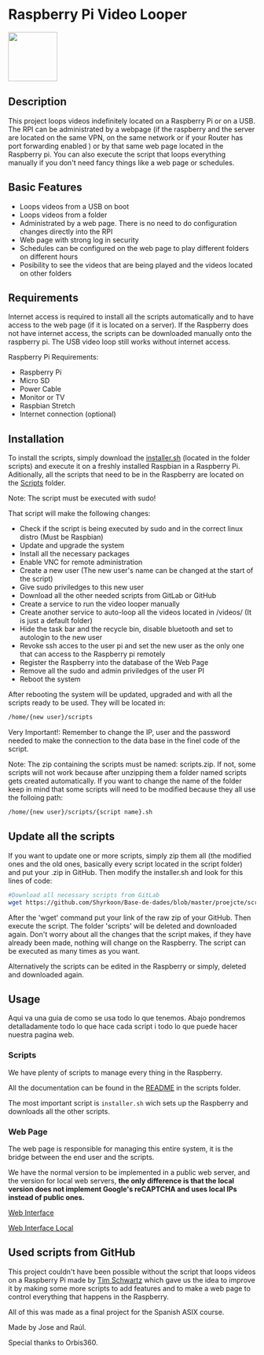 # Raspberry Pi Video Looper
<img src="Web%20Interface%20Local/images/logo.png" width="100"/>

## Description

This project loops videos indefinitely located on a Raspberry Pi or on a USB. The RPI can be administrated by a webpage (if the raspberry and the server are located on the same VPN, on the same network or if your Router has port forwarding enabled ) or by that same web page located in the Raspberry pi. You can also execute the script that loops everything manually if you don't need fancy things
like a web page or schedules.

## Basic Features
* Loops videos from a USB on boot
* Loops videos from a folder
* Administrated by a web page. There is no need to do configuration changes directly into the RPI
* Web page with strong log in security
* Schedules can be configured on the web page to play different folders on different hours
* Posibility to see the videos that are being played and the videos located on other folders

## Requirements
Internet access is required to install all the scripts automatically and to have access to the web page (if it is located on a server).
If the Raspberry does not have internet access, the scripts can be downloaded manually onto the raspberry pi. The USB video loop still works without internet access.

Raspberry Pi Requirements:
- Raspberry Pi
- Micro SD
- Power Cable
- Monitor or TV
- Raspbian Stretch
- Internet connection (optional)


## Installation
To install the scripts, simply download the [installer.sh](https://gitlab.com/j.torrents/projecte/blob/master/Scripts/installer.sh) (located in the folder scripts)
and execute it on a freshly installed Raspbian in a Raspberry Pi.
Aditionally, all the scripts that need to be in the Raspberry are located on the [Scripts](https://gitlab.com/j.torrents/projecte/tree/master/Scripts) folder.

Note: The script must be executed with sudo!

That script will make the following changes:
* Check if the script is being executed by sudo and in the correct linux distro (Must be Raspbian)
* Update and upgrade the system
* Install all the necessary packages
* Enable VNC for remote administration
* Create a new user (The new user's name can be changed at the start of the script)
* Give sudo priviledges to this new user
* Download all the other needed scripts from GitLab or GitHub
* Create a service to run the video looper manually
* Create another service to auto-loop all the videos located in /videos/ (It is just a default folder)
* Hide the task bar and the recycle bin, disable bluetooth and set to autologin to the new user
* Revoke ssh acces to the user pi and set the new user as the only one that can access to the Raspberry pi remotely
* Register the Raspberry into the database of the Web Page
* Remove all the sudo and admin priviledges of the user PI
* Reboot the system

After rebooting the system will be updated, upgraded and with all the scripts ready to be used. They will be located in:
```bash
/home/{new user}/scripts
```

Very Important!: Remember to change the IP, user and the password needed to make the connection to the data base in the finel code of the script.

Note: The zip containing the scripts must be named: scripts.zip. If not, some scripts will not work because after unzipping them a folder named scripts gets created
automatically. If you want to change the name of the folder keep in mind that some scripts will need to be modified because they all use the folloing path:
```bash
/home/{new user}/scripts/{script name}.sh
```


## Update all the scripts
If you want to update one or more scripts, simply zip them all (the modified ones and the old ones, basically every script located in the script folder) and put your .zip in GitHub. Then modify the installer.sh and look for this lines of code:
```bash
#Download all necessary scripts from GitLab
wget https://github.com/Shyrkoon/Base-de-dades/blob/master/proejcte/scripts.zip?raw=true
```
After the 'wget' command put your link of the raw zip of your GitHub. Then execute the script. The folder 'scripts' will be deleted and downloaded again.
Don't worry about all the changes that the script makes, if they have already been made, nothing will change on the Raspberry.
The script can be executed as many times as you want.

Alternatively the scripts can be edited in the Raspberry or simply, deleted and downloaded again.

## Usage
Aqui va una guia de como se usa todo lo que tenemos.
Abajo pondremos detalladamente todo lo que hace cada script i todo lo que puede hacer nuestra pagina web.

### Scripts

We have plenty of scripts to manage every thing in the Raspberry. 

All the documentation can be found in the [README](https://gitlab.com/j.torrents/projecte/tree/master/Scripts) in the scripts folder.

The most important script is ``` installer.sh ``` wich sets up the Raspberry and downloads all the other scripts.

### Web Page
The web page is responsible for managing this entire system, it is the bridge between the end user and the scripts.

We have the normal version to be implemented in a public web server, and the version for local web servers, **the only difference is that the local version does not implement Google's reCAPTCHA and uses local IPs instead of public ones.**

[Web Interface](https://gitlab.com/j.torrents/projecte/tree/master/Web%20Interface)

[Web Interface Local](https://gitlab.com/j.torrents/projecte/tree/master/Web%20Interface%20Local)

## Used scripts from GitHub
This project couldn't have been possible without the script that loops videos on a Raspberry Pi
made by [Tim Schwartz](https://github.com/timatron/videolooper-raspbian) which gave us the idea 
to improve it by making some more scripts to add features and to make a web page to control
everything that happens in the Raspberry.

All of this was made as a final project for the Spanish ASIX course.

Made by Jose and Raúl.

Special thanks to Orbis360. 
